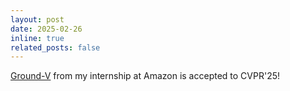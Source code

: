 ```yaml
---
layout: post
date: 2025-02-26
inline: true
related_posts: false
---
```


[Ground-V](https://openaccess.thecvf.com/content/CVPR2025/html/Zong_Ground-V_Teaching_VLMs_to_Ground_Complex_Instructions_in_Pixels_CVPR_2025_paper.html) from my internship at Amazon is accepted to CVPR'25!